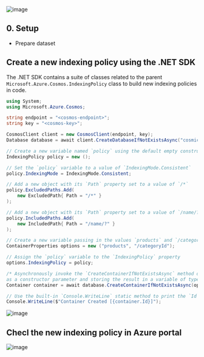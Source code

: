 ![image](https://github.com/ZCHAnalytics/Microsoft-Challenge-data-skills/assets/146954022/c7d69414-aa28-45db-9b92-eab6da3a3283)


## 0. Setup
- Prepare dataset

## Create a new indexing policy using the .NET SDK
The .NET SDK contains a suite of classes related to the parent `Microsoft.Azure.Cosmos.IndexingPolicy` class to build new indexing policies in code.
```csharp
using System;
using Microsoft.Azure.Cosmos;

string endpoint = "<cosmos-endpoint>";
string key = "<cosmos-key>";

CosmosClient client = new CosmosClient(endpoint, key);
Database database = await client.CreateDatabaseIfNotExistsAsync("cosmicworks");

// Create a new variable named `policy` using the default empty constructor
IndexingPolicy policy = new ();                 

// Set the `policy` variable to a value of `IndexingMode.Consistent`
policy.IndexingMode = IndexingMode.Consistent;  

// Add a new object with its `Path` property set to a value of `/*`
policy.ExcludedPaths.Add(                        
    new ExcludedPath{ Path = "/*" }
);                                               

// Add a new object with its `Path` property set to a value of `/name/?`
policy.IncludedPaths.Add(
    new IncludedPath{ Path = "/name/?" }
);                                               

// Create a new variable passing in the values `products` and `/categoryId` as constructor parameters
ContainerProperties options = new ("products", "/categoryId");

// Assign the `policy` variable to the `IndexingPolicy` property
options.IndexingPolicy = policy;                

/* Asynchronously invoke the `CreateContainerIfNotExistsAsync` method of the `database` variable passing in `options`
as a constructor parameter and storing the result in a variable of type Container named container */
Container container = await database.CreateContainerIfNotExistsAsync(options);

// Use the built-in `Console.WriteLine` static method to print the `Id` property of the `Container` class
Console.WriteLine($"Container Created [{container.Id}]");
```

![image](https://github.com/ZCHAnalytics/Microsoft-Challenge-data-skills/assets/146954022/45244fb4-04df-47fe-b392-6faedb82510e)

## Checl the new indexing policy in Azure portal

![image](https://github.com/ZCHAnalytics/Microsoft-Challenge-data-skills/assets/146954022/c6bc05fb-bb0b-4e19-bcd7-99f53ce49aa0)
